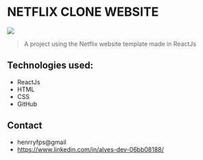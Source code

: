 # NETFLIX CLONE WEBSITE
<img src=".github/modelo-clone-netflix.png">

> A project using the Netflix website template made in ReactJs

## Technologies used:
- ReactJs
- HTML
- CSS
- GitHub

## Contact

- henrryfps@gmail
- <a>https://www.linkedin.com/in/alves-dev-06bb08188/
